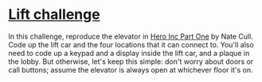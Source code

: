 # [Lift challenge](http://plover.net/~davidw/challenges/#post_office_elevator)

In this challenge, reproduce the elevator in [Hero Inc Part One](https://ifdb.org/viewgame?id=fu9e102btvigqwpc) by Nate Cull. Code up the lift car and the four locations that it can connect to. You'll also need to code up a keypad and a display inside the lift car, and a plaque in the lobby. But otherwise, let's keep this simple: don't worry about doors or call buttons; assume the elevator is always open at whichever floor it's on.
